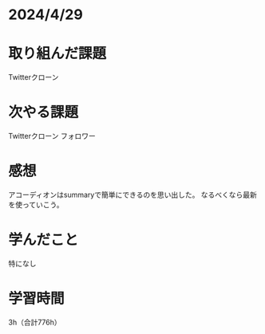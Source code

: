 # 2024/4/29
# 取り組んだ課題
Twitterクローン

# 次やる課題
Twitterクローン フォロワー

# 感想
アコーディオンはsummaryで簡単にできるのを思い出した。
なるべくなら最新を使っていこう。

# 学んだこと
特になし

# 学習時間
3h（合計776h）
